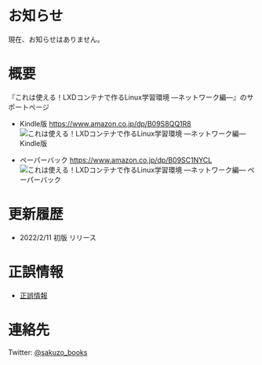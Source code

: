 # お知らせ

現在、お知らせはありません。


# 概要

『これは使える！LXDコンテナで作るLinux学習環境 ―ネットワーク編―』のサポートページ  

- Kindle版 https://www.amazon.co.jp/dp/B09S8QQ1R8  
![これは使える！LXDコンテナで作るLinux学習環境 ―ネットワーク編― Kindle版](https://images-na.ssl-images-amazon.com/images/P/B09S8QQ1R8.09.MZZZZZZZ.jpg)

- ペーパーバック https://www.amazon.co.jp/dp/B09SC1NYCL  
![これは使える！LXDコンテナで作るLinux学習環境 ―ネットワーク編― ペーパーバック](https://images-na.ssl-images-amazon.com/images/P/B09SC1NYCL.09.MZZZZZZZ.jpg)


# 更新履歴

- 2022/2/11 初版 リリース


# 正誤情報

- [正誤情報](/eratta.md)


# 連絡先

Twitter: [@sakuzo_books](https://twitter.com/sakuzo_books)
